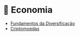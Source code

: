 # 🏦 Economia

- [Fundamentos da Diversificação](fundamentos-da-diversificacao.md)
- [Criptomoedas](criptomoedas.md)
